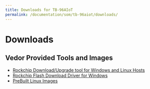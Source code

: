 ```yaml
---
title: Downloads for TB-96AIoT
permalink: /documentation/som/tb-96aiot/downloads/
---
```

# Downloads

## Vedor Provided Tools and Images
- [Rockchip Download/Upgrade tool for Windows and Linux Hosts](https://1drv.ms/f/s!AhoFWWcHV7rXcALTCWTmysTzf6I)
- [Rockchip Flash Download Driver for Windows](https://1drv.ms/f/s!AhoFWWcHV7rXcfll7HLrsPVCGcU)
- [PreBuilt Linux Images](https://1drv.ms/f/s!AhoFWWcHV7rXb5g3vjsJl3yOKq8)